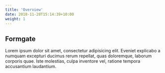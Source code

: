 ```yaml
---
title: 'Overview'
date: 2018-11-28T15:14:39+10:00
weight: 1
---
```


## Formgate

Lorem ipsum dolor sit amet, consectetur adipisicing elit. Eveniet explicabo a numquam excepturi ducimus rerum repellat, quas doloremque, laborum corporis quae. Iste molestias, culpa inventore vel, ratione tempora accusantium laudantium.
